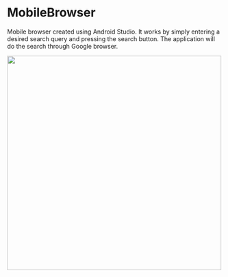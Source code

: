 # MobileBrowser
Mobile browser created using Android Studio. It works by simply entering a desired search query and pressing the search button. The application will do the search through Google browser.

<img align="center" width="500" src="https://i.imgur.com/EOfI5Av.jpg">
